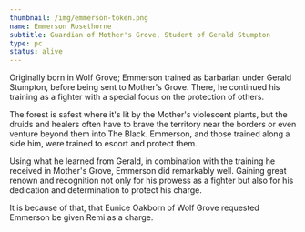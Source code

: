 ```yaml
---
thumbnail: /img/emmerson-token.png
name: Emmerson Rosethorne
subtitle: Guardian of Mother's Grove, Student of Gerald Stumpton
type: pc
status: alive
---
```

Originally born in Wolf Grove; Emmerson trained as barbarian under Gerald Stumpton, before being sent to Mother's Grove. There, he continued his training as a fighter with a special focus on the protection of others. 

The forest is safest where it's lit by the Mother's violescent plants, but the druids and healers often have to brave the territory near the borders or even venture beyond them into The Black. Emmerson, and those trained along a side him, were trained to escort and protect them.

Using what he learned from Gerald, in combination with the training he received in Mother's Grove, Emmerson did remarkably well. Gaining great renown and recognition not only for his prowess as a fighter but also for his dedication and determination to protect his charge.

It is because of that, that Eunice Oakborn of Wolf Grove requested Emmerson be given Remi as a charge.